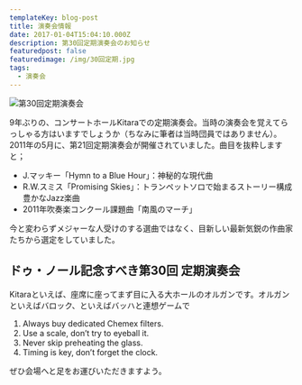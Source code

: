 ```yaml
---
templateKey: blog-post
title: 演奏会情報
date: 2017-01-04T15:04:10.000Z
description: 第30回定期演奏会のお知らせ
featuredpost: false
featuredimage: /img/30回定期.jpg
tags:
  - 演奏会
---
```

![第30回定期演奏会](/img/30回定期.jpg "第30回定期演奏会")

9年ぶりの、コンサートホールKitaraでの定期演奏会。当時の演奏会を覚えてらっしゃる方はいますでしょうか（ちなみに筆者は当時団員ではありません）。2011年の5月に、第21回定期演奏会が開催されていました。曲目を抜粋しますと；

* J.マッキー「Hymn to a Blue Hour」：神秘的な現代曲
* R.W.スミス「Promising Skies」：トランペットソロで始まるストーリー構成豊かなJazz楽曲
* 2011年吹奏楽コンクール課題曲「南風のマーチ」

今と変わらずメジャーな人受けのする選曲ではなく、目新しい最新気鋭の作曲家たちから選定をしていました。



## ドゥ・ノール記念すべき第30回 定期演奏会

Kitaraといえば、座席に座ってまず目に入る大ホールのオルガンです。オルガンといえばバロック、といえばバッハと連想ゲームで

1. Always buy dedicated Chemex filters.
2. Use a scale, don’t try to eyeball it.
3. Never skip preheating the glass.
4. Timing is key, don’t forget the clock.

ぜひ会場へと足をお運びいただきますよう。
